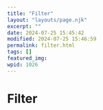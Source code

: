 ```yaml
---
title: "Filter"
layout: "layouts/page.njk"
excerpt: ""
date: 2024-07-25 15:45:42
modified: 2024-07-25 15:46:59
permalink: filter.html
tags: []
featured_img: 
wpid: 1026
---
```


# Filter

<div class="buffer"></div>